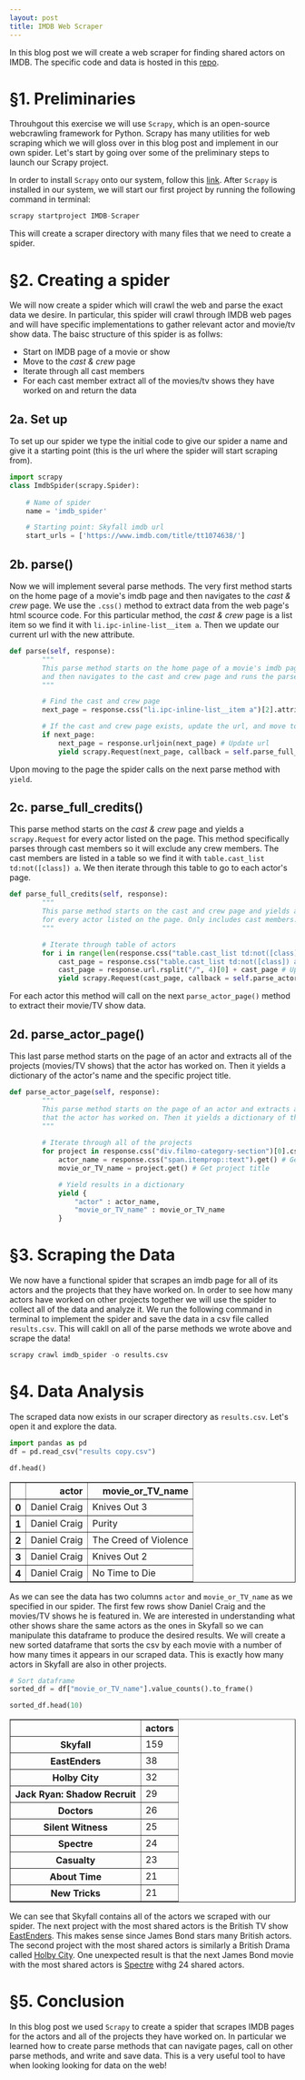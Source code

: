 ```yaml
---
layout: post
title: IMDB Web Scraper
---
```


In this blog post we will create a web scraper for finding shared actors on IMDB. The specific code and data is hosted in this [repo](https://github.com/renzotw/IMDB-Scraper).

# §1. Preliminaries

Throuhgout this exercise we will use `Scrapy`, which is an open-source webcrawling framework for Python. Scrapy has many utilities for web scraping which we will gloss over in this blog post and implement in our own spider. Let's start by going over some of the preliminary steps to launch our Scrapy project.

In order to install `Scrapy` onto our system, follow this [link](https://docs.scrapy.org/en/latest/intro/install.html#intro-install). After `Scrapy` is installed in our system, we will start our first project by running the following command in terminal:


```python
scrapy startproject IMDB-Scraper
```

This will create a scraper directory with many files that we need to create a spider.

# §2. Creating a spider

We will now create a spider which will crawl the web and parse the exact data we desire. In particular, this spider will crawl through IMDB web pages and will have specific implementations to gather relevant actor and movie/tv show data. The baisc structure of this spider is as follws:

 - Start on IMDB page of a movie or show
 - Move to the *cast & crew* page
 - Iterate through all cast members
 - For each cast member extract all of the movies/tv shows they have worked on and return the data


## 2a. Set up

To set up our spider we type the initial code to give our spider a name and give it a starting point (this is the url where the spider will start scraping from).


```python
import scrapy
class ImdbSpider(scrapy.Spider):
    
    # Name of spider
    name = 'imdb_spider'

    # Starting point: Skyfall imdb url
    start_urls = ['https://www.imdb.com/title/tt1074638/']
```

## 2b. parse()

Now we will implement several parse methods. The very first method starts on the home page of a movie's imdb page and then navigates to the *cast & crew* page. We use the `.css()` method to extract data from the web page's html scource code. For this particular method, the *cast & crew* page is a list item so we find it with `li.ipc-inline-list__item a`. Then we update our current url with the new attribute.


```python
def parse(self, response):
        """
        This parse method starts on the home page of a movie's imdb page
        and then navigates to the cast and crew page and runs the parse_full_credits method
        """

        # Find the cast and crew page
        next_page = response.css("li.ipc-inline-list__item a")[2].attrib["href"]

        # If the cast and crew page exists, update the url, and move to it
        if next_page:
            next_page = response.urljoin(next_page) # Update url
            yield scrapy.Request(next_page, callback = self.parse_full_credits) # Move to page and run parse_full_credits
```

Upon moving to the page the spider calls on the next parse method with `yield`.

## 2c. parse_full_credits()

This parse method starts on the *cast & crew* page and yields a `scrapy.Request` for every actor listed on the page. This method specifically parses through cast members so it will exclude any crew members. The cast members are listed in a table so we find it with `table.cast_list td:not([class]) a`. We then iterate through this table to go to each actor's page.


```python
def parse_full_credits(self, response):
        """
        This parse method starts on the cast and crew page and yields a scrapy.Request 
        for every actor listed on the page. Only includes cast members.
        """

        # Iterate through table of actors
        for i in range(len(response.css("table.cast_list td:not([class]) a"))):
            cast_page = response.css("table.cast_list td:not([class]) a")[i].attrib["href"] # Get cast member id
            cast_page = response.url.rsplit("/", 4)[0] + cast_page # Update url for each cast member
            yield scrapy.Request(cast_page, callback = self.parse_actor_page) # Move to cast member page and run parse_actor_page
```

For each actor this method will call on the next `parse_actor_page()` method to extract their movie/TV show data.

## 2d. parse_actor_page()

This last parse method starts on the page of an actor and extracts all of the projects (movies/TV shows) that the actor has worked on. Then it yields a dictionary of the actor's name and the specific project title. 


```python
def parse_actor_page(self, response):
        """ 
        This parse method starts on the page of an actor and extracts all of the projects 
        that the actor has worked on. Then it yields a dictionary of the actor and the project title.
        """
        
        # Iterate through all of the projects
        for project in response.css("div.filmo-category-section")[0].css("b a::text"):
            actor_name = response.css("span.itemprop::text").get() # Get actor name
            movie_or_TV_name = project.get() # Get project title

            # Yield results in a dictionary
            yield {
                "actor" : actor_name,
                "movie_or_TV_name" : movie_or_TV_name
            }
```

# §3. Scraping the Data

We now have a functional spider that scrapes an imdb page for all of its actors and the projects that they have worked on. In order to see how many actors have worked on other projects together we will use the spider to collect all of the data and analyze it. We run the following command in terminal to implement the spider and save the data in a csv file called `results.csv`. This will cakll on all of the parse methods we wrote above and scrape the data!


```python
scrapy crawl imdb_spider -o results.csv
```

# §4. Data Analysis

The scraped data now exists in our scraper directory as `results.csv`. Let's open it and explore the data.


```python
import pandas as pd
df = pd.read_csv("results copy.csv")
```


```python
df.head()
```




<div>
<style scoped>
    .dataframe tbody tr th:only-of-type {
        vertical-align: middle;
    }

    .dataframe tbody tr th {
        vertical-align: top;
    }

    .dataframe thead th {
        text-align: right;
    }
</style>
<table border="1" class="dataframe">
  <thead>
    <tr style="text-align: right;">
      <th></th>
      <th>actor</th>
      <th>movie_or_TV_name</th>
    </tr>
  </thead>
  <tbody>
    <tr>
      <th>0</th>
      <td>Daniel Craig</td>
      <td>Knives Out 3</td>
    </tr>
    <tr>
      <th>1</th>
      <td>Daniel Craig</td>
      <td>Purity</td>
    </tr>
    <tr>
      <th>2</th>
      <td>Daniel Craig</td>
      <td>The Creed of Violence</td>
    </tr>
    <tr>
      <th>3</th>
      <td>Daniel Craig</td>
      <td>Knives Out 2</td>
    </tr>
    <tr>
      <th>4</th>
      <td>Daniel Craig</td>
      <td>No Time to Die</td>
    </tr>
  </tbody>
</table>
</div>



As we can see the data has two columns `actor` and `movie_or_TV_name` as we specified in our spider. The first few rows show Daniel Craig and the movies/TV shows he is featured in. We are interested in understanding what other shows share the same actors as the ones in Skyfall so we can manipulate this dataframe to produce the desired results. We will create a new sorted dataframe that sorts the csv by each movie with a number of how many times it appears in our scraped data. This is exactly how many actors in Skyfall are also in other projects.


```python
# Sort dataframe 
sorted_df = df["movie_or_TV_name"].value_counts().to_frame()
```


```python
sorted_df.head(10)
```




<div>
<style scoped>
    .dataframe tbody tr th:only-of-type {
        vertical-align: middle;
    }

    .dataframe tbody tr th {
        vertical-align: top;
    }

    .dataframe thead th {
        text-align: right;
    }
</style>
<table border="1" class="dataframe">
  <thead>
    <tr style="text-align: right;">
      <th></th>
      <th>actors</th>
    </tr>
  </thead>
  <tbody>
    <tr>
      <th>Skyfall</th>
      <td>159</td>
    </tr>
    <tr>
      <th>EastEnders</th>
      <td>38</td>
    </tr>
    <tr>
      <th>Holby City</th>
      <td>32</td>
    </tr>
    <tr>
      <th>Jack Ryan: Shadow Recruit</th>
      <td>29</td>
    </tr>
    <tr>
      <th>Doctors</th>
      <td>26</td>
    </tr>
    <tr>
      <th>Silent Witness</th>
      <td>25</td>
    </tr>
    <tr>
      <th>Spectre</th>
      <td>24</td>
    </tr>
    <tr>
      <th>Casualty</th>
      <td>23</td>
    </tr>
    <tr>
      <th>About Time</th>
      <td>21</td>
    </tr>
    <tr>
      <th>New Tricks</th>
      <td>21</td>
    </tr>
  </tbody>
</table>
</div>



We can see that Skyfall contains all of the actors we scraped with our spider. The next project with the most shared actors is the British TV show [EastEnders](https://www.imdb.com/title/tt0088512/). This makes sense since James Bond stars many British actors. The second project with the most shared actors is similarly a British Drama called [Holby City](https://www.imdb.com/title/tt0184122/). One unexpected result is that the next James Bond movie with the most shared actors is [Spectre](https://www.imdb.com/title/tt2379713/) withg 24 shared actors.

# §5. Conclusion

In this blog post we used `Scrapy` to create a spider that scrapes IMDB pages for the actors and all of the projects they have worked on. In particular we learned how to create parse methods that can navigate pages, call on other parse methods, and write and save data. This is a very useful tool to have when looking looking for data on the web!
